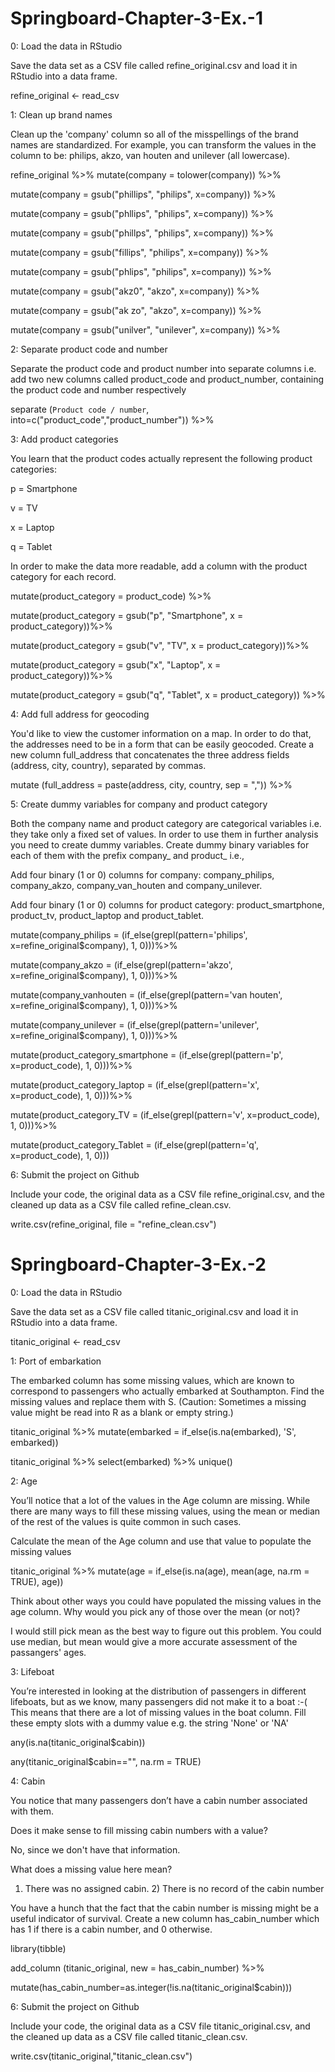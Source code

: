 # Springboard-Chapter-3-Ex.-1
0: Load the data in RStudio

Save the data set as a CSV file called refine_original.csv and load it in RStudio into a data frame.

refine_original <- read_csv

1: Clean up brand names

Clean up the 'company' column so all of the misspellings of the brand names are standardized. For example, you can transform the values in the column to be: philips, akzo, van houten and unilever (all lowercase).

refine_original %>% mutate(company = tolower(company)) %>% 

  mutate(company = gsub("phillips", "philips", x=company)) %>%
  
  mutate(company = gsub("phllips", "philips", x=company)) %>%
  
  mutate(company = gsub("phillps", "philips", x=company)) %>%
  
  mutate(company = gsub("fillips", "philips", x=company)) %>%
  
  mutate(company = gsub("phlips", "philips", x=company)) %>%
  
  mutate(company = gsub("akz0", "akzo", x=company)) %>% 
  
  mutate(company = gsub("ak zo", "akzo", x=company)) %>% 
  
  mutate(company = gsub("unilver", "unilever", x=company)) %>%

2: Separate product code and number

Separate the product code and product number into separate columns i.e. add two new columns called product_code and product_number, containing the product code and number respectively

separate (`Product code / number`, into=c("product_code","product_number")) %>%

3: Add product categories

You learn that the product codes actually represent the following product categories:

p = Smartphone

v = TV

x = Laptop

q = Tablet

In order to make the data more readable, add a column with the product category for each record.

mutate(product_category = product_code) %>%

  mutate(product_category = gsub("p", "Smartphone", x = product_category))%>%
  
  mutate(product_category = gsub("v", "TV", x = product_category))%>%
  
  mutate(product_category = gsub("x", "Laptop", x = product_category))%>%
  
  mutate(product_category = gsub("q", "Tablet", x = product_category)) %>%  
  
4: Add full address for geocoding

You'd like to view the customer information on a map. In order to do that, the addresses need to be in a form that can be easily geocoded. Create a new column full_address that concatenates the three address fields (address, city, country), separated by commas.

mutate (full_address = paste(address, city, country, sep = ",")) %>%

5: Create dummy variables for company and product category

Both the company name and product category are categorical variables i.e. they take only a fixed set of values. In order to use them in further analysis you need to create dummy variables. Create dummy binary variables for each of them with the prefix company_ and product_ i.e.,

Add four binary (1 or 0) columns for company: company_philips, company_akzo, company_van_houten and company_unilever.

Add four binary (1 or 0) columns for product category: product_smartphone, product_tv, product_laptop and product_tablet.

mutate(company_philips = (if_else(grepl(pattern='philips', x=refine_original$company), 1, 0)))%>%

mutate(company_akzo = (if_else(grepl(pattern='akzo', x=refine_original$company), 1, 0)))%>%

mutate(company_vanhouten = (if_else(grepl(pattern='van houten', x=refine_original$company), 1, 0)))%>%

mutate(company_unilever = (if_else(grepl(pattern='unilever', x=refine_original$company), 1, 0)))%>%

mutate(product_category_smartphone = (if_else(grepl(pattern='p', x=product_code), 1, 0)))%>%

mutate(product_category_laptop = (if_else(grepl(pattern='x', x=product_code), 1, 0)))%>%

mutate(product_category_TV = (if_else(grepl(pattern='v', x=product_code), 1, 0)))%>%

mutate(product_category_Tablet = (if_else(grepl(pattern='q', x=product_code), 1, 0)))


6: Submit the project on Github

Include your code, the original data as a CSV file refine_original.csv, and the cleaned up data as a CSV file called refine_clean.csv.

write.csv(refine_original, file = "refine_clean.csv")



# Springboard-Chapter-3-Ex.-2

0: Load the data in RStudio

Save the data set as a CSV file called titanic_original.csv and load it in RStudio into a data frame.

titanic_original <- read_csv

1: Port of embarkation

The embarked column has some missing values, which are known to correspond to passengers who actually embarked at Southampton. Find the missing values and replace them with S. (Caution: Sometimes a missing value might be read into R as a blank or empty string.)

titanic_original %>% mutate(embarked = if_else(is.na(embarked), 'S', embarked))

titanic_original %>% select(embarked) %>% unique()

2: Age

You’ll notice that a lot of the values in the Age column are missing. While there are many ways to fill these missing values, using the mean or median of the rest of the values is quite common in such cases.

Calculate the mean of the Age column and use that value to populate the missing values

titanic_original %>% mutate(age = if_else(is.na(age), mean(age, na.rm = TRUE), age))

Think about other ways you could have populated the missing values in the age column. Why would you pick any of those over the mean (or not)?

I would still pick mean as the best way to figure out this problem. You could use median, but mean would give a more accurate assessment of the passangers' ages.

3: Lifeboat

You’re interested in looking at the distribution of passengers in different lifeboats, but as we know, many passengers did not make it to a boat :-( This means that there are a lot of missing values in the boat column. Fill these empty slots with a dummy value e.g. the string 'None' or 'NA'

any(is.na(titanic_original$cabin))

any(titanic_original$cabin=="", na.rm = TRUE)

4: Cabin

You notice that many passengers don’t have a cabin number associated with them.

Does it make sense to fill missing cabin numbers with a value?

 No, since we don't have that information. 

What does a missing value here mean?

1) There was no assigned cabin. 2) There is no record of the cabin number

You have a hunch that the fact that the cabin number is missing might be a useful indicator of survival. Create a new column has_cabin_number which has 1 if there is a cabin number, and 0 otherwise.

library(tibble)

add_column (titanic_original, new = has_cabin_number) %>%

mutate(has_cabin_number=as.integer(!is.na(titanic_original$cabin)))

6: Submit the project on Github

Include your code, the original data as a CSV file titanic_original.csv, and the cleaned up data as a CSV file called titanic_clean.csv.

write.csv(titanic_original,"titanic_clean.csv")
